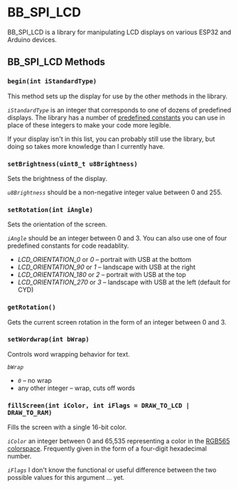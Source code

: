 # BB_SPI_LCD

BB_SPI_LCD is a library for manipulating LCD displays on various ESP32 and Arduino devices. 

## BB_SPI_LCD Methods

### `begin(int iStandardType)`

This method sets up the display for use by the other methods in the library. 

<var>`iStandardType`</var> is an integer that corresponds to one of dozens of predefined displays. The library has a number of [predefined constants](https://github.com/bitbank2/bb_spi_lcd/tree/master?tab=readme-ov-file#named-displays) you can use in place of these integers to make your code more legible.

If your display isn't in this list, you can probably still use the library, but doing so takes more knowledge than I currently have.

### `setBrightness(uint8_t u8Brightness)`

Sets the brightness of the display.

<var>`u8Brightness`</var> should be a non-negative integer value between 0 and 255.

### `setRotation(int iAngle)`

Sets the orientation of the screen. 

<var>`iAngle`</var> should be an integer between 0 and 3. You can also use one of four predefined constants for code readablity.

* <var>LCD_ORIENTATION_0</var> or <var>0</var> – portrait with USB at the bottom
* <var>LCD_ORIENTATION_90</var> or <var>1</var> – landscape with USB at the right
* <var>LCD_ORIENTATION_180</var> or <var>2</var> – portrait with USB at the top
* <var>LCD_ORIENTATION_270</var> or <var>3</var> – landscape with USB at the left (default for CYD)

### `getRotation()`

Gets the current screen rotation in the form of an integer between 0 and 3.

### `setWordwrap(int bWrap)`

Controls word wrapping behavior for text.

<var>`bWrap`</var>

* <var>`0`</var> – no wrap
* any other integer – wrap, cuts off words

### `fillScreen(int iColor, int iFlags = DRAW_TO_LCD | DRAW_TO_RAM)`

Fills the screen with a single 16-bit color.

<var>`iColor`</var> an integer between 0 and 65,535 representing a color in the [RGB565 colorspace](https://rgbcolorpicker.com/565). Frequently given in the form of a four-digit hexadecimal number.

<var>`iFlags`</var> I don't know the functional or useful difference between the two possible values for this argument ... yet.